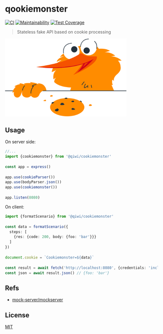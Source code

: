 # qookiemonster
[![CI](https://github.com/qiwi/cookiemonster/actions/workflows/ci.yaml/badge.svg?branch=master&event=push)](https://github.com/qiwi/cookiemonster/actions/workflows/ci.yaml)
[![Maintainability](https://api.codeclimate.com/v1/badges/01b67bf5bc60a67df296/maintainability)](https://codeclimate.com/github/qiwi/cookiemonster/maintainability)
[![Test Coverage](https://api.codeclimate.com/v1/badges/01b67bf5bc60a67df296/test_coverage)](https://codeclimate.com/github/qiwi/cookiemonster/test_coverage)
> Stateless fake API based on cookie processing

<img width="400" src="./src/docs/cookiemonster.svg">

## Usage
On server side:
```ts
//...
import {cookiemonster} from '@qiwi/cookiemonster'

const app = express()

app.use(cookieParser())
app.use(bodyParser.json())
app.use(cookiemonster())

app.listen(8080)
```

On client:

```ts
import {formatScenario} from '@qiwi/cookiemonster'

const data = formatScenario({
  steps: [
    {res: {code: 200, body: {foo: 'bar'}}}
  ]
})

document.cookie = `Cookiemonster=${data}`

const result = await fetch('http://localhost:8080', {credentials: 'include'})
const json = await result.json() // {foo: 'bar'}
```

## Refs
* [mock-server/mockserver](https://github.com/mock-server/mockserver)

## License
[MIT](./LICENSE)
